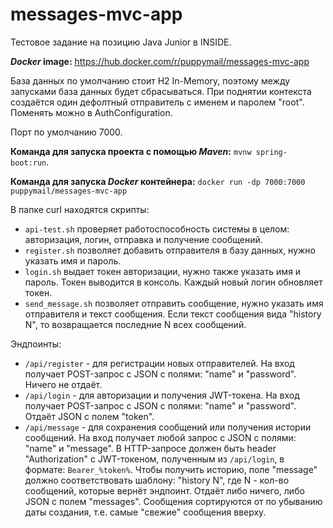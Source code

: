 # messages-mvc-app
Тестовое задание на позицию Java Junior в INSIDE.

<b><i>Docker</i> image:</b> https://hub.docker.com/r/puppymail/messages-mvc-app

База данных по умолчанию стоит H2 In-Memory, поэтому между запусками база данных будет сбрасываться.
При поднятии контекста создаётся один дефолтный отправитель с именем и паролем "root". 
Поменять можно в AuthConfiguration.

Порт по умолчанию 7000.

<b>Команда для запуска проекта с помощью <i>Maven</i>:</b> `mvnw spring-boot:run`.

<b>Команда для запуска <i>Docker</i> контейнера:</b> `docker run -dp 7000:7000 puppymail/messages-mvc-app`

В папке curl находятся скрипты:
- `api-test.sh` проверяет работоспособность системы в целом: авторизация, логин, отправка и получение сообщений.
- `register.sh` позволяет добавить отправителя в базу данных, нужно указать имя и пароль.
- `login.sh` выдает токен авторизации, нужно также указать имя и пароль. Токен выводится в консоль. Каждый новый логин обновляет токен.
- `send_message.sh` позволяет отправить сообщение, нужно указать имя отправителя и текст сообщения. Если текст сообщения вида "history N", то возвращается последние N всех сообщений.

Эндпоинты:
- `/api/register` - для регистрации новых отправителей. На вход получает POST-запрос с JSON с полями: "name" и "password". Ничего не отдаёт.
- `/api/login` - для авторизации и получения JWT-токена. На вход получает POST-запрос с JSON с полями: "name" и "password". Отдаёт JSON с полем "token".
- `/api/message` - для сохранения сообщений или получения истории сообщений. На вход получает любой запрос с JSON с полями: "name" и "message". В HTTP-запросе должен быть header "Authorization" с JWT-токеном, полученным из `/api/login`, в формате: `Bearer_%token%`. Чтобы получить историю, поле "message" должно соответствовать шаблону: "history N", где N - кол-во сообщений, которые вернёт эндпоинт. Отдаёт либо ничего, либо JSON с полем "messages". Сообщения сортируются от по убыванию даты создания, т.е. самые "свежие" сообщения вверху.

